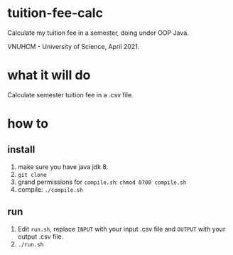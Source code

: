 # tuition-fee-calc
Calculate my tuition fee in a semester, doing under OOP Java.

VNUHCM - University of Science, April 2021.

# what it will do
Calculate semester tuition fee in a .csv file.

# how to
## install
1. make sure you have java jdk 8. 
2. `git clone`
3. grand permissions for `compile.sh`: `chmod 0700 compile.sh`
4. compile: `./compile.sh`

## run
1. Edit `run.sh`, replace `INPUT` with your input .csv file and `OUTPUT` with your output .csv file.
2. `./run.sh`
